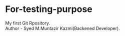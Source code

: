 # For-testing-purpose
My first Git Rpository.
<br>
Author - Syed M.Muntazir Kazmi(Backened Developer).
#